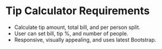 # Tip Calculator Requirements
- Calculate tip amount, total bill, and per person split.
- User can set bill, tip %, and number of people.
- Responsive, visually appealing, and uses latest Bootstrap.
